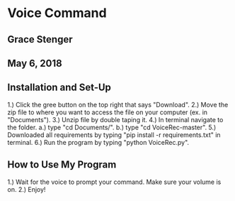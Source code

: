 # Voice Command
## Grace Stenger
## May 6, 2018

## Installation and Set-Up
1.) Click the gree button on the top right that says "Download".
2.) Move the zip file to where you want to access the file on your computer (ex. in "Documents").
3.) Unzip file by double taping it.
4.) In terminal navigate to the folder.
a.) type "cd Documents/".
b.) type "cd VoiceRec-master".
5.) Downloaded all requirements by typing "pip install -r requirements.txt" in terminal.
6.) Run the program by typing "python VoiceRec.py".

## How to Use My Program
1.) Wait for the voice to prompt your command. Make sure your volume is on.
2.) Enjoy!
